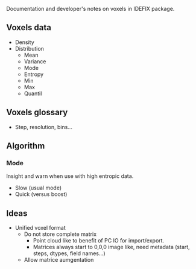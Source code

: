 Documentation and developer's notes on voxels in IDEFIX package.

Voxels data
---

- Density
- Distribution
    + Mean
    + Variance
    + Mode
    + Entropy
    + Min
    + Max
    + Quantil

Voxels glossary
---

- Step, resolution, bins...

Algorithm
---

### Mode

Insight and warn when use with high entropic data.

- Slow (usual mode)
- Quick (versus boost)

Ideas
---

- Unified voxel format
    + Do not store complete matrix
        * Point cloud like to benefit of PC IO for import/export.
        * Matrices always start to 0,0,0 image like, need metadata (start,
          steps, dtypes, field names...)
    + Allow matrice aumgentation

